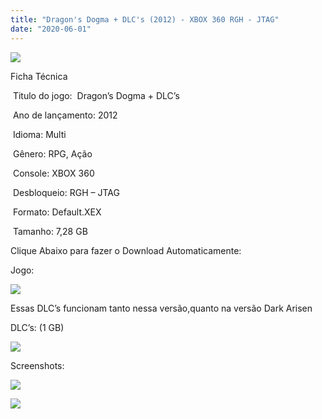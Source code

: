 ```yaml
---
title: "Dragon's Dogma + DLC's (2012) - XBOX 360 RGH - JTAG"
date: "2020-06-01"
---
```


![](https://1.bp.blogspot.com/-A2FfRq6BmDU/XtUHUcdmM_I/AAAAAAAAIsc/_qVZ6r7dPgE0nrWQh1JH-2iWazb-p4sygCK4BGAsYHg/Screenshot_1.png)

Ficha Técnica

 Titulo do jogo:  Dragon’s Dogma + DLC’s

 Ano de lançamento: 2012 

 Idioma: Multi

 Gênero: RPG, Ação

 Console: XBOX 360

 Desbloqueio: RGH – JTAG

 Formato: Default.XEX

 Tamanho: 7,28 GB

Clique Abaixo para fazer o Download Automaticamente:

Jogo:

[![](https://1.bp.blogspot.com/-eNerQjlxWXg/Xsyoy1YwxPI/AAAAAAAAG8o/qs-0XGNQDR4jSn0uGinE3EzKZZ6GoZnEACPcBGAYYCw/s1600/LINK1.png)](https://zee.gl/wYY9x3F)

Essas DLC’s funcionam tanto nessa versão,quanto na versão Dark Arisen

DLC’s: (1 GB) 

[![](https://1.bp.blogspot.com/-1rpbOdXxixA/XtUIxsp2RpI/AAAAAAAAItM/qWAymHafTJkQ9dVb0JTSa_U4QPZWNeOQwCK4BGAsYHg/APRENDA-Recupdsdasdasdaerado.png)](https://zee.gl/xhuBdI)

Screenshots:

[![](https://1.bp.blogspot.com/-iHPT7JDy99Y/XtUHT6w3HzI/AAAAAAAAIsY/4IYpFmohbmAOko_D9hCAhXYJ0BhwDdzDQCK4BGAsYHg/w400-h225/maxresdefault.jpg)](https://1.bp.blogspot.com/-iHPT7JDy99Y/XtUHT6w3HzI/AAAAAAAAIsY/4IYpFmohbmAOko_D9hCAhXYJ0BhwDdzDQCK4BGAsYHg/maxresdefault.jpg)

![](https://1.bp.blogspot.com/-PPbyhOWpJzo/XtUHTXbgfdI/AAAAAAAAIsU/ZLGQyeSJi7I_dkIsSgx-JdXW8a90K7GFQCK4BGAsYHg/w400-h225/maxresdefault{df0b4067d4cf89da3ca8e6c7a68e90e99b01985f87ec33497998002e9f13b411}2B{df0b4067d4cf89da3ca8e6c7a68e90e99b01985f87ec33497998002e9f13b411}25281{df0b4067d4cf89da3ca8e6c7a68e90e99b01985f87ec33497998002e9f13b411}2529.jpg)
